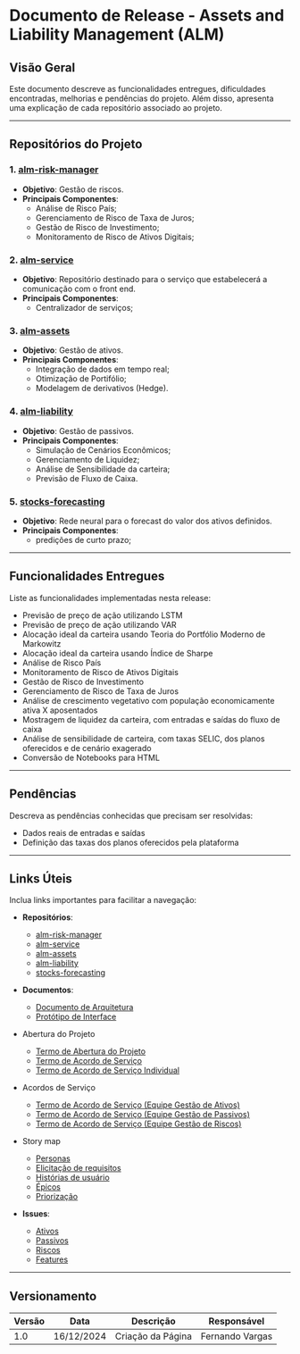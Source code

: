 # Documento de Release - Assets and Liability Management (ALM)

## Visão Geral
Este documento descreve as funcionalidades entregues, dificuldades encontradas, melhorias e pendências do projeto. Além disso, apresenta uma explicação de cada repositório associado ao projeto.

---

## Repositórios do Projeto
### 1. [alm-risk-manager](https://github.com/EPS-ALM/alm-risk-manager)
- **Objetivo**: Gestão de riscos.
- **Principais Componentes**:
    - Análise de Risco País;
    - Gerenciamento de Risco de Taxa de Juros;
    - Gestão de Risco de Investimento;
    - Monitoramento de Risco de Ativos Digitais;

### 2. [alm-service](https://github.com/EPS-ALM/alm-service)
- **Objetivo**: Repositório destinado para o serviço que estabelecerá a comunicação com o front end.
- **Principais Componentes**:
    - Centralizador de serviços;

### 3. [alm-assets](https://github.com/EPS-ALM/alm-assets)
- **Objetivo**: Gestão de ativos.
- **Principais Componentes**:
    - Integração de dados em tempo real;
    - Otimização de Portifólio;
    - Modelagem de derivativos (Hedge).

### 4. [alm-liability](https://github.com/EPS-ALM/alm-liability)
- **Objetivo**: Gestão de passivos.
- **Principais Componentes**:
    - Simulação de Cenários Econômicos;
    - Gerenciamento de Liquidez;
    - Análise de Sensibilidade da carteira;
    - Previsão de Fluxo de Caixa.

### 5. [stocks-forecasting](https://github.com/EPS-ALM/stocks-forecasting)
- **Objetivo**: Rede neural para o forecast do valor dos ativos definidos.
- **Principais Componentes**:
    - predições de curto prazo;
---

## Funcionalidades Entregues
Liste as funcionalidades implementadas nesta release:
- Previsão de preço de ação utilizando LSTM
- Previsão de preço de ação utilizando VAR
- ⁠Alocação ideal da carteira usando Teoria do Portfólio Moderno de Markowitz
- Alocação ideal da carteira usando Índice de Sharpe
- Análise de Risco País
- Monitoramento de Risco de Ativos Digitais
- Gestão de Risco de Investimento
- Gerenciamento de Risco de Taxa de Juros
- Análise de crescimento vegetativo com população economicamente ativa X aposentados
- Mostragem de liquidez da carteira, com entradas e saídas do fluxo de caixa
- Análise de sensibilidade de carteira, com taxas SELIC, dos planos oferecidos e de cenário exagerado
- Conversão de Notebooks para HTML
---


## Pendências
Descreva as pendências conhecidas que precisam ser resolvidas:
- Dados reais de entradas e saídas
- Definição das taxas dos planos oferecidos pela plataforma

---

## Links Úteis  
Inclua links importantes para facilitar a navegação:  
- **Repositórios**:  
  - [alm-risk-manager](https://github.com/EPS-ALM/alm-risk-manager)  
  - [alm-service](https://github.com/EPS-ALM/alm-service)  
  - [alm-assets](https://github.com/EPS-ALM/alm-assets)  
  - [alm-liability](https://github.com/EPS-ALM/alm-liability)  
  - [stocks-forecasting](https://github.com/EPS-ALM/stocks-forecasting)  
- **Documentos**:
  - [Documento de Arquitetura](https://eps-alm.github.io/alm-docs/artefatos/arquitetura/)
  - [Protótipo de Interface](https://eps-alm.github.io/alm-docs/artefatos/arquitetura/)
 - Abertura do Projeto
    - [Termo de Abertura do Projeto](https://eps-alm.github.io/alm-docs/artefatos/tap/)  
    - [Termo de Acordo de Serviço](https://eps-alm.github.io/alm-docs/artefatos/ts/)
    - [Termo de Acordo de Serviço Individual](https://eps-alm.github.io/alm-docs/acordo-servico-individual/acordos-servico/)
  - Acordos de Serviço
    - [Termo de Acordo de Serviço (Equipe Gestão de Ativos)](https://eps-alm.github.io/alm-docs/artefatos/acordo-equipe_ativos/)
    - [Termo de Acordo de Serviço (Equipe Gestão de Passivos)](https://eps-alm.github.io/alm-docs/artefatos/acordo-equipe_passivos/)
    - [Termo de Acordo de Serviço (Equipe Gestão de Riscos)](https://eps-alm.github.io/alm-docs/artefatos/acordo-equipe_riscos/)
  - Story map
    - [Personas](https://eps-alm.github.io/alm-docs/artefatos/storymap/personas/)
    - [Elicitação de requisitos](https://eps-alm.github.io/alm-docs/artefatos/storymap/elicitacao-requisitos/)
    - [Histórias de usuário](https://eps-alm.github.io/alm-docs/artefatos/storymap/historias-usuario/)
    - [Épicos](https://eps-alm.github.io/alm-docs/artefatos/storymap/epicos/)
    - [Priorização](https://eps-alm.github.io/alm-docs/artefatos/storymap/priorizacao/)

- **Issues**:  
  - [Ativos](https://github.com/EPS-ALM/alm-docs/labels/ativos)
  - [Passivos](https://github.com/EPS-ALM/alm-docs/labels/passivos)
  - [Riscos](https://github.com/EPS-ALM/alm-docs/labels/riscos)
  - [Features](https://github.com/EPS-ALM/alm-docs/labels/Feature) 
---

## Versionamento

| Versão | Data       | Descrição                    | Responsável     |
| ------ | ---------- | ---------------------------- | --------------- |
| 1.0    | 16/12/2024 | Criação da Página            | Fernando Vargas |